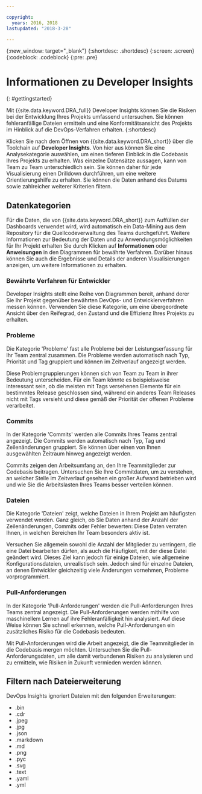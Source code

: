 ```yaml
---

copyright:
  years: 2016, 2018
lastupdated: "2018-3-28"

---
```


{:new_window: target="_blank"}
{:shortdesc: .shortdesc}
{:screen: .screen}
{:codeblock: .codeblock}
{:pre: .pre}

# Informationen zu Developer Insights
{: #gettingstarted}

Mit {{site.data.keyword.DRA_full}} Developer Insights können Sie die Risiken bei der Entwicklung Ihres Projekts umfassend untersuchen. Sie können fehleranfällige Dateien ermitteln und eine Konformitätsansicht des Projekts im Hinblick auf die DevOps-Verfahren erhalten.
{:shortdesc}

Klicken Sie nach dem Öffnen von {{site.data.keyword.DRA_short}} über die Toolchain auf **Developer Insights**. Von hier aus können Sie eine Analysekategorie auswählen, um einen tieferen Einblick in die Codebasis Ihres Projekts zu erhalten. Was einzelne Datensätze aussagen, kann von Team zu Team unterschiedlich sein. Sie können daher für jede Visualisierung einen Drilldown durchführen, um eine weitere Orientierungshilfe zu erhalten. Sie können die Daten anhand des Datums sowie zahlreicher weiterer Kriterien filtern.

## Datenkategorien
Für die Daten, die von {{site.data.keyword.DRA_short}} zum Auffüllen der Dashboards verwendet wird, wird automatisch ein Data-Mining aus dem Repository für die Quellcodeverwaltung des Teams durchgeführt. Weitere Informationen zur Bedeutung der Daten und zu Anwendungsmöglichkeiten für Ihr Projekt erhalten Sie durch Klicken auf **Informationen** oder **Anweisungen** in den Diagrammen für bewährte Verfahren. Darüber hinaus können Sie auch die Ergebnisse und Details der anderen Visualisierungen anzeigen, um weitere Informationen zu erhalten.

### Bewährte Verfahren für Entwickler

Developer Insights stellt eine Reihe von Diagrammen bereit, anhand derer Sie Ihr Projekt gegenüber bewährten DevOps- und Entwicklerverfahren messen können. Verwenden Sie diese Kategorie, um eine übergeordnete Ansicht über den Reifegrad, den Zustand und die Effizienz Ihres Projekts zu erhalten.

### Probleme

Die Kategorie 'Probleme' fast alle Probleme bei der Leistungserfassung für Ihr Team zentral zusammen. Die Probleme werden automatisch nach Typ, Priorität und Tag gruppiert und können im Zeitverlauf angezeigt werden.

Diese Problemgruppierungen können sich von Team zu Team in ihrer Bedeutung unterscheiden. Für ein Team könnte es beispielsweise interessant sein, ob die meisten mit Tags versehenen Elemente für ein bestimmtes Release geschlossen sind, während ein anderes Team Releases nicht mit Tags versieht und diese gemäß der Priorität der offenen Probleme verarbeitet.  

### Commits

In der Kategorie 'Commits' werden alle Commits Ihres Teams zentral angezeigt. Die Commits werden automatisch nach Typ, Tag und Zeilenänderungen gruppiert. Sie können über einen von Ihnen ausgewählten Zeitraum hinweg angezeigt werden.

Commits zeigen den Arbeitsumfang an, den Ihre Teammitglieder zur Codebasis beitragen. Untersuchen Sie Ihre Commitdaten, um zu verstehen, an welcher Stelle im Zeitverlauf gesehen ein großer Aufwand betrieben wird und wie Sie die Arbeitslasten Ihres Teams besser verteilen können.

### Dateien

Die Kategorie 'Dateien' zeigt, welche Dateien in Ihrem Projekt am häufigsten verwendet werden. Ganz gleich, ob Sie Daten anhand der Anzahl der Zeilenänderungen, Commits oder Fehler bewerten: Diese Daten verraten Ihnen, in welchen Bereichen Ihr Team besonders aktiv ist.

Versuchen Sie allgemein sowohl die Anzahl der Mitglieder zu verringern, die eine Datei bearbeiten dürfen, als auch die Häufigkeit, mit der diese Datei geändert wird. Dieses Ziel kann jedoch für einige Dateien, wie allgemeine Konfigurationsdateien, unrealistisch sein. Jedoch sind für einzelne Dateien, an denen Entwickler gleichzeitig viele Änderungen vornehmen, Probleme vorprogrammiert.

### Pull-Anforderungen

In der Kategorie 'Pull-Anforderungen' werden die Pull-Anforderungen Ihres Teams zentral angezeigt.  Die Pull-Anforderungen werden mithilfe von maschinellem Lernen auf ihre Fehleranfälligkeit hin analysiert.  Auf diese Weise können Sie schnell erkennen, welche Pull-Anforderungen ein zusätzliches Risiko für die Codebasis bedeuten.

Mit Pull-Anforderungen wird die Arbeit angezeigt, die die Teammitglieder in die Codebasis mergen möchten.  Untersuchen Sie die Pull-Anforderungsdaten, um alle damit verbundenen Risiken zu analysieren und zu ermitteln, wie Risiken in Zukunft vermieden werden können.

## Filtern nach Dateierweiterung

DevOps Insights ignoriert Dateien mit den folgenden Erweiterungen:

* .bin
* .cdr
* .jpeg
* .jpg
* .json
* .markdown
* .md
* .png
* .pyc
* .svg
* .text
* .yaml
* .yml
